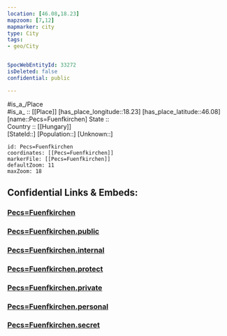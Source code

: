 ```yaml
---
location: [46.08,18.23] 
mapzoom: [7,12] 
mapmarker: city 
type: City
tags:
- geo/City


SpocWebEntityId: 33272
isDeleted: false
confidential: public

---
```

#is_a_/Place  
#is_a_ :: [[Place]] 
[has_place_longitude::18.23] 
[has_place_latitude::46.08] 
[name::Pecs=Fuenfkirchen] 
State ::  
Country :: [[Hungary]]  
[StateId::] 
[Population::] 
[Unknown::] 


```leaflet
id: Pecs=Fuenfkirchen
coordinates: [[Pecs=Fuenfkirchen]] 
markerFile: [[Pecs=Fuenfkirchen]] 
defaultZoom: 11 
maxZoom: 18
```


## Confidential Links & Embeds: 

### [Pecs=Fuenfkirchen](/_Standards/Earth/Continent/Europe/Europe~East/Hungary/Counties~Hungary/Baranya/counties~Baranya/Pécs/City/Pecs=Fuenfkirchen.md) 

### [Pecs=Fuenfkirchen.public](/_public/Earth/Continent/Europe/Europe~East/Hungary/Counties~Hungary/Baranya/counties~Baranya/Pécs/City/Pecs=Fuenfkirchen.public.md) 

### [Pecs=Fuenfkirchen.internal](/_internal/Earth/Continent/Europe/Europe~East/Hungary/Counties~Hungary/Baranya/counties~Baranya/Pécs/City/Pecs=Fuenfkirchen.internal.md) 

### [Pecs=Fuenfkirchen.protect](/_protect/Earth/Continent/Europe/Europe~East/Hungary/Counties~Hungary/Baranya/counties~Baranya/Pécs/City/Pecs=Fuenfkirchen.protect.md) 

### [Pecs=Fuenfkirchen.private](/_private/Earth/Continent/Europe/Europe~East/Hungary/Counties~Hungary/Baranya/counties~Baranya/Pécs/City/Pecs=Fuenfkirchen.private.md) 

### [Pecs=Fuenfkirchen.personal](/_personal/Earth/Continent/Europe/Europe~East/Hungary/Counties~Hungary/Baranya/counties~Baranya/Pécs/City/Pecs=Fuenfkirchen.personal.md) 

### [Pecs=Fuenfkirchen.secret](/_secret/Earth/Continent/Europe/Europe~East/Hungary/Counties~Hungary/Baranya/counties~Baranya/Pécs/City/Pecs=Fuenfkirchen.secret.md)

